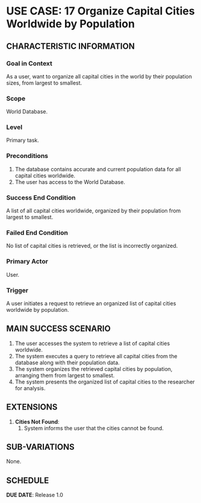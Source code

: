 # USE CASE: 17  Organize Capital Cities Worldwide by Population


## CHARACTERISTIC INFORMATION

### Goal in Context

As a user,  want to organize all capital cities in the world by their population sizes, from largest to smallest.

### Scope

World Database.

### Level

Primary task.

### Preconditions

1. The database contains accurate and current population data for all capital cities worldwide.
2. The user has access to the World Database.


### Success End Condition

A list of all capital cities worldwide, organized by their population from largest to smallest.


### Failed End Condition

No list of capital cities is retrieved, or the list is incorrectly organized.


### Primary Actor

User.

### Trigger

A user initiates a request to retrieve an organized list of capital cities worldwide by population.


## MAIN SUCCESS SCENARIO

1. The user accesses the system to retrieve a list of capital cities worldwide.
2. The system executes a query to retrieve all capital cities from the database along with their population data.
3. The system organizes the retrieved capital cities by population, arranging them from largest to smallest.
4. The system presents the organized list of capital cities to the researcher for analysis.

## EXTENSIONS

1. **Cities Not Found**:
    1. System informs the user that the cities cannot be found.


## SUB-VARIATIONS

None.

## SCHEDULE

**DUE DATE**: Release 1.0